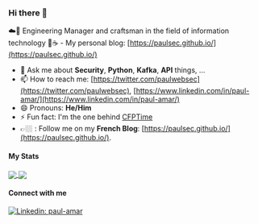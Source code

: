 ### Hi there 👋

<!--
**paulsec/paulsec** is a ✨ _special_ ✨ repository because its `README.md` (this file) appears on your GitHub profile.
-->

☁️🤖 Engineering Manager and craftsman in the field of information technology 🚀☕️ - My personal blog: [https://paulsec.github.io/](https://paulsec.github.io/)

- 💬 Ask me about **Security**, **Python**, **Kafka**, **API** things, ...
- 📫 How to reach me: [https://twitter.com/paulwebsec](https://twitter.com/paulwebsec), [https://www.linkedin.com/in/paul-amar/](https://www.linkedin.com/in/paul-amar/)
- 😄 Pronouns: **He/Him**
- ⚡ Fun fact: I'm the one behind [CFPTime](https://www.cfptime.org/home)
- 👉🏼 : Follow me on my **French Blog**: [https://paulsec.github.io/](https://paulsec.github.io/).

#### My Stats

<a href="https://github.com/anuraghazra/github-readme-stats">
  <img align="center" src="https://github-readme-stats.vercel.app/api?username=paulsec" />
</a>
<a href="https://github.com/anuraghazra/convoychat">
  <img align="center" src="https://github-readme-stats.vercel.app/api/top-langs/?username=paulsec&layout=compact&hide=c" />
</a>

#### Connect with me 

[![Linkedin: paul-amar](https://img.shields.io/badge/-Paul%20Amar-blue?style=flat-square&logo=Linkedin&logoColor=white&link=https://www.linkedin.com/in/paul-amar)](https://www.linkedin.com/in/paul-amar)
